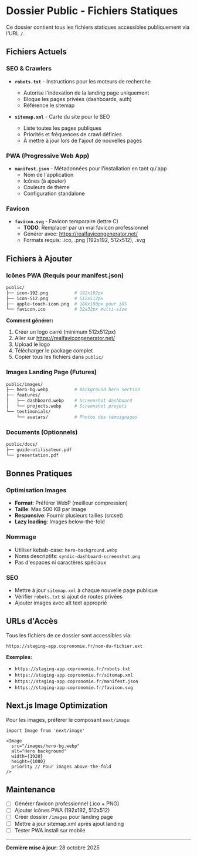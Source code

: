 # Dossier Public - Fichiers Statiques

Ce dossier contient tous les fichiers statiques accessibles publiquement via l'URL `/`.

## Fichiers Actuels

### SEO & Crawlers
- **`robots.txt`** - Instructions pour les moteurs de recherche
  - Autorise l'indexation de la landing page uniquement
  - Bloque les pages privées (dashboards, auth)
  - Référence le sitemap

- **`sitemap.xml`** - Carte du site pour le SEO
  - Liste toutes les pages publiques
  - Priorités et fréquences de crawl définies
  - À mettre à jour lors de l'ajout de nouvelles pages

### PWA (Progressive Web App)
- **`manifest.json`** - Métadonnées pour l'installation en tant qu'app
  - Nom de l'application
  - Icônes (à ajouter)
  - Couleurs de thème
  - Configuration standalone

### Favicon
- **`favicon.svg`** - Favicon temporaire (lettre C)
  - **TODO**: Remplacer par un vrai favicon professionnel
  - Générer avec: https://realfavicongenerator.net/
  - Formats requis: .ico, .png (192x192, 512x512), .svg

## Fichiers à Ajouter

### Icônes PWA (Requis pour manifest.json)
```bash
public/
├── icon-192.png          # 192x192px
├── icon-512.png          # 512x512px
├── apple-touch-icon.png  # 180x180px pour iOS
└── favicon.ico           # 32x32px multi-size
```

**Comment générer:**
1. Créer un logo carré (minimum 512x512px)
2. Aller sur https://realfavicongenerator.net/
3. Upload le logo
4. Télécharger le package complet
5. Copier tous les fichiers dans `public/`

### Images Landing Page (Futures)
```bash
public/images/
├── hero-bg.webp          # Background hero section
├── features/
│   ├── dashboard.webp    # Screenshot dashboard
│   └── projects.webp     # Screenshot projets
└── testimonials/
    └── avatars/          # Photos des témoignages
```

### Documents (Optionnels)
```bash
public/docs/
├── guide-utilisateur.pdf
└── presentation.pdf
```

## Bonnes Pratiques

### Optimisation Images
- **Format**: Préférer WebP (meilleur compression)
- **Taille**: Max 500 KB par image
- **Responsive**: Fournir plusieurs tailles (srcset)
- **Lazy loading**: Images below-the-fold

### Nommage
- Utiliser kebab-case: `hero-background.webp`
- Noms descriptifs: `syndic-dashboard-screenshot.png`
- Pas d'espaces ni caractères spéciaux

### SEO
- Mettre à jour `sitemap.xml` à chaque nouvelle page publique
- Vérifier `robots.txt` si ajout de routes privées
- Ajouter images avec alt text approprié

## URLs d'Accès

Tous les fichiers de ce dossier sont accessibles via:
```
https://staging-app.copronomie.fr/nom-du-fichier.ext
```

**Exemples:**
- `https://staging-app.copronomie.fr/robots.txt`
- `https://staging-app.copronomie.fr/sitemap.xml`
- `https://staging-app.copronomie.fr/manifest.json`
- `https://staging-app.copronomie.fr/favicon.svg`

## Next.js Image Optimization

Pour les images, préférer le composant `next/image`:
```tsx
import Image from 'next/image'

<Image
  src="/images/hero-bg.webp"
  alt="Hero background"
  width={1920}
  height={1080}
  priority // Pour images above-the-fold
/>
```

## Maintenance

- [ ] Générer favicon professionnel (.ico + PNG)
- [ ] Ajouter icônes PWA (192x192, 512x512)
- [ ] Créer dossier `/images` pour landing page
- [ ] Mettre à jour sitemap.xml après ajout landing
- [ ] Tester PWA install sur mobile

---

**Dernière mise à jour**: 28 octobre 2025
